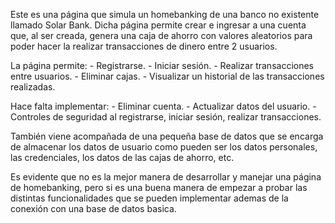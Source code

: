 Este es una página que simula un homebanking de una banco no existente llamado Solar Bank.
Dicha página permite crear e ingresar a una cuenta que, al ser creada, genera una caja de ahorro con valores aleatorios para poder hacer la realizar transacciones de dinero entre 2 usuarios.

La página permite:
    - Registrarse.
    - Iniciar sesión.
    - Realizar transacciones entre usuarios.
    - Eliminar cajas.
    - Visualizar un historial de las transacciones realizadas.

Hace falta implementar:
    - Eliminar cuenta.
    - Actualizar datos del usuario.
    - Controles de seguridad al registrarse, iniciar sesión, realizar transacciones.

También viene acompañada de una pequeña base de datos que se encarga de almacenar los datos de usuario como pueden ser los datos personales, las credenciales, los datos de las cajas de ahorro, etc.

Es evidente que no es la mejor manera de desarrollar y manejar una página de homebanking, pero si es una buena manera de empezar a probar las distintas funcionalidades que se pueden implementar ademas de la conexión con una base de datos basica.
